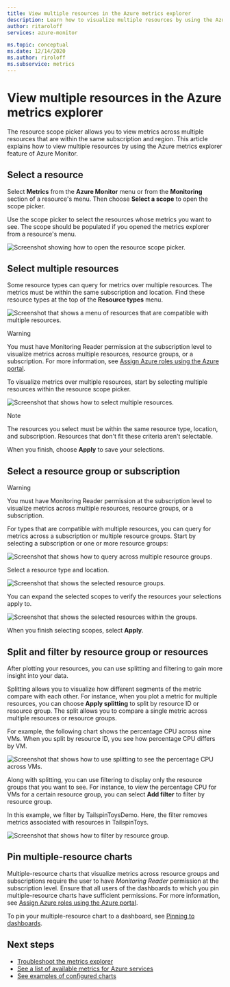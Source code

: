 ```yaml
---
title: View multiple resources in the Azure metrics explorer
description: Learn how to visualize multiple resources by using the Azure metrics explorer.
author: ritaroloff
services: azure-monitor

ms.topic: conceptual
ms.date: 12/14/2020
ms.author: riroloff
ms.subservice: metrics
---
```


# View multiple resources in the Azure metrics explorer

The resource scope picker allows you to view metrics across multiple resources that are within the same subscription and region. This article explains how to view multiple resources by using the Azure metrics explorer feature of Azure Monitor. 

## Select a resource 

Select **Metrics** from the **Azure Monitor** menu or from the **Monitoring** section of a resource's menu. Then choose **Select a scope** to open the scope picker. 

Use the scope picker to select the resources whose metrics you want to see. The scope should be populated if you opened the metrics explorer from a resource's menu. 

![Screenshot showing how to open the resource scope picker.](./media/metrics-dynamic-scope/019.png)

## Select multiple resources 

Some resource types can query for metrics over multiple resources. The metrics must be within the same subscription and location. Find these resource types at the top of the **Resource types** menu.

![Screenshot that shows a menu of resources that are compatible with multiple resources.](./media/metrics-dynamic-scope/020.png)

> [!WARNING] 
> You must have Monitoring Reader permission at the subscription level to visualize metrics across multiple resources, resource groups, or a subscription. For more information, see [Assign Azure roles using the Azure portal](../../role-based-access-control/role-assignments-portal.md).

To visualize metrics over multiple resources, start by selecting multiple resources within the resource scope picker. 

![Screenshot that shows how to select multiple resources.](./media/metrics-dynamic-scope/021.png)

> [!NOTE]
> The resources you select must be within the same resource type, location, and subscription. Resources that don't fit these criteria aren't selectable. 

When you finish, choose **Apply** to save your selections. 

## Select a resource group or subscription 

> [!WARNING]
> You must have Monitoring Reader permission at the subscription level to visualize metrics across multiple resources, resource groups, or a subscription. 

For types that are compatible with multiple resources, you can query for metrics across a subscription or multiple resource groups. Start by selecting a subscription or one or more resource groups: 

![Screenshot that shows how to query across multiple resource groups.](./media/metrics-dynamic-scope/022.png)

Select a resource type and location. 

![Screenshot that shows the selected resource groups.](./media/metrics-dynamic-scope/023.png)

You can expand the selected scopes to verify the resources your selections apply to.

![Screenshot that shows the selected resources within the groups.](./media/metrics-dynamic-scope/024.png)

When you finish selecting scopes, select **Apply**. 

## Split and filter by resource group or resources

After plotting your resources, you can use splitting and filtering to gain more insight into your data. 

Splitting allows you to visualize how different segments of the metric compare with each other. For instance, when you plot a metric for multiple resources, you can choose **Apply splitting** to split by resource ID or resource group. The split allows you to compare a single metric across multiple resources or resource groups.  

For example, the following chart shows the percentage CPU across nine VMs. When you split by resource ID, you see how percentage CPU differs by VM. 

![Screenshot that shows how to use splitting to see the percentage CPU across VMs.](./media/metrics-dynamic-scope/026.png)

Along with splitting, you can use filtering to display only the resource groups that you want to see.  For instance, to view the percentage CPU for VMs for a certain resource group, you can select **Add filter** to filter by resource group. 

In this example, we filter by TailspinToysDemo. Here, the filter removes metrics associated with resources in TailspinToys. 

![Screenshot that shows how to filter by resource group.](./media/metrics-dynamic-scope/027.png)

## Pin multiple-resource charts 

Multiple-resource charts that visualize metrics across resource groups and subscriptions require the user to have *Monitoring Reader* permission at the subscription level. Ensure that all users of the dashboards to which you pin multiple-resource charts have sufficient permissions. For more information, see [Assign Azure roles using the Azure portal](../../role-based-access-control/role-assignments-portal.md).

To pin your multiple-resource chart to a dashboard, see [Pinning to dashboards](../essentials/metrics-charts.md#pinning-to-dashboards). 

## Next steps

* [Troubleshoot the metrics explorer](../essentials/metrics-troubleshoot.md)
* [See a list of available metrics for Azure services](./metrics-supported.md)
* [See examples of configured charts](../essentials/metric-chart-samples.md)